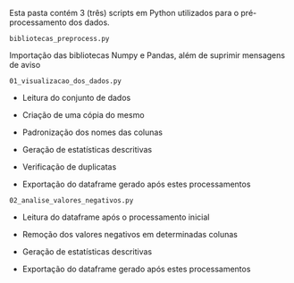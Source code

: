 Esta pasta contém 3 (três) scripts em Python utilizados para o pré-processamento dos dados.

`bibliotecas_preprocess.py`

Importação das bibliotecas Numpy e Pandas, além de suprimir mensagens de aviso

`01_visualizacao_dos_dados.py`

* Leitura do conjunto de dados

* Criação de uma cópia do mesmo

* Padronização dos nomes das colunas

* Geração de estatísticas descritivas

* Verificação de duplicatas

* Exportação do dataframe gerado após estes processamentos

`02_analise_valores_negativos.py`

* Leitura do dataframe após o processamento inicial

* Remoção dos valores negativos em determinadas colunas

* Geração de estatísticas descritivas

* Exportação do dataframe gerado após estes processamentos 